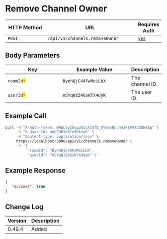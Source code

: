 # Remove Channel Owner

<table><thead><tr><th width="163">HTTP Method</th><th width="320">URL</th><th>Requires Auth</th></tr></thead><tbody><tr><td><code>POST</code></td><td><code>/api/v1/channels.removeOwner</code></td><td><a href="../../authentication-endpoints/"><code>yes</code></a></td></tr></tbody></table>

## Body Parameters

<table><thead><tr><th width="208.33333333333331">Key</th><th width="235">Example Value</th><th>Description</th></tr></thead><tbody><tr><td><code>roomId</code><mark style="color:red;"><code>*</code></mark></td><td><code>ByehQjC44FwMeiLbX</code></td><td>The channel ID.</td></tr><tr><td><code>userId</code><mark style="color:red;"><code>*</code></mark></td><td><code>nSYqWzZ4GsKTX4dyK</code></td><td>The user ID.</td></tr></tbody></table>

## Example Call

```bash
curl -H "X-Auth-Token: 9HqLlyZOugoStsXCUfD_0YdwnNnunAJF8V47U3QHXSq" \
     -H "X-User-Id: aobEdbYhXfu5hkeqG" \
     -H "Content-type: application/json" \
     https://localhost:3000/api/v1/channels.removeOwner \
     -d '{ 
          "roomId": "ByehQjC44FwMeiLbX", 
          "userId": "nSYqWzZ4GsKTX4dyK" }'
```

## Example Response

```json
{
   "success": true
}
```

## Change Log

| Version | Description |
| ------- | ----------- |
| 0.49.4  | Added       |
